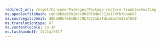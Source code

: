 ```yaml
---
redirect_url: /nuget/Consume-Packages/Package-restore-troubleshooting
ms.openlocfilehash: ca0b9b8eb382a0c9695f94bc512a17dfb7de4e67
ms.sourcegitcommit: d0ba99bfe019b779b75731bafdca8a37e35ef0d9
ms.translationtype: HT
ms.contentlocale: ja-JP
ms.lasthandoff: 12/14/2017
---
```

